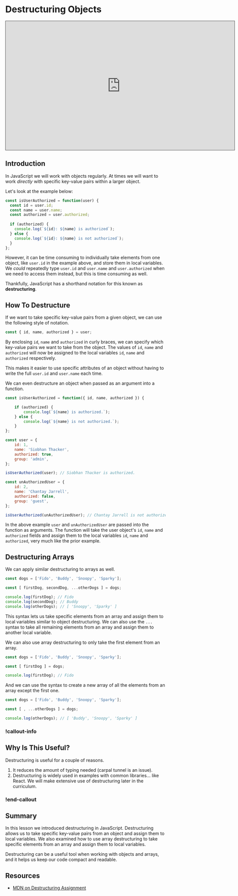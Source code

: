 # Destructuring Objects

<iframe src="https://adaacademy.hosted.panopto.com/Panopto/Pages/Embed.aspx?pid=451968fb-cee3-408a-b3c8-ade2000e6320&autoplay=false&offerviewer=true&showtitle=true&showbrand=false&captions=true&interactivity=all" height="405" width="720" style="border: 1px solid #464646;" allowfullscreen allow="autoplay"></iframe>

## Introduction

In JavaScript we will work with objects regularly. At times we will want to work _directly_ with specific key-value pairs within a larger object.  

Let's look at the example below:

```javascript
const isUserAuthorized = function(user) {
  const id = user.id;
  const name = user.name;
  const authorized = user.authorized;
  
  if (authorized) {
    console.log(`${id}: ${name} is authorized`);
  } else {
    console.log(`${id}: ${name} is not authorized`);
  }
};
```

However, it can be time consuming to individually take elements from one object, like `user.id` in the example above, and store them in local variables.  We _could_ repeatedly type `user.id` and `user.name` and `user.authorized` when we need to access them instead, but this is time consuming as well. 

Thankfully, JavaScript has a shorthand notation for this known as **destructuring**.

## How To Destructure

If we want to take specific key-value pairs from a given object, we can use the following style of notation.

```javascript
const { id, name, authorized } = user;
```

By enclosing  `id`, `name` and `authorized` in curly braces, we can specify which key-value pairs we want to take from the object.  The values of `id`, `name` and `authorized` will now be assigned to the local variables `id`, `name` and `authorized` respectively.

This makes it easier to use specific attributes of an object without having to write the full `user.id` and `user.name` each time.

We can even destructure an object when passed as an argument into a function.

```javascript
const isUserAuthorized = function({ id, name, authorized }) {

    if (authorized) {
        console.log(`${name} is authorized.`);
    } else {
        console.log(`${name} is not authorized.`);
    }    
};

const user = {
    id: 1,
    name: 'Siobhan Thacker',
    authorized: true,
    group: 'admin',
};

isUserAuthorized(user); // Siobhan Thacker is authorized.

const unAuthorizedUser = {
    id: 2,
    name: 'Chantay Jarrell',
    authorized: false,
    group: 'guest',
};

isUserAuthorized(unAuthorizedUser); // Chantay Jarrell is not authorized.
```

In the above example `user` and `unAuthorizedUser` are passed into the function as arguments. The function will take the user object's `id`, `name` and `authorized` fields and assign them to the local variables `id`, `name` and `authorized`, very much like the prior example.

## Destructuring Arrays

We can apply similar destructuring to arrays as well.

```javascript
const dogs = ['Fido', 'Buddy', 'Snoopy', 'Sparky'];

const [ firstDog, secondDog, ...otherDogs ] = dogs;

console.log(firstDog); // Fido
console.log(secondDog); // Buddy
console.log(otherDogs); // [ 'Snoopy', 'Sparky' ]
```

This syntax lets us take specific elements from an array and assign them to local variables similar to object destructuring.  We can also use the `...` syntax to take all remaining elements from an array and assign them to another local variable.

We can also use array destructuring to only take the first element from an array.

```javascript
const dogs = ['Fido', 'Buddy', 'Snoopy', 'Sparky'];

const [ firstDog ] = dogs;

console.log(firstDog); // Fido
```

And we can use the syntax to create a new array of all the elements from an array except the first one.

```javascript
const dogs = ['Fido', 'Buddy', 'Snoopy', 'Sparky'];

const [ , ...otherDogs ] = dogs;

console.log(otherDogs); // [ 'Buddy', 'Snoopy', 'Sparky' ]
```

<!-- available callout types: info, success, warning, danger, secondary, star  -->
### !callout-info

## Why Is This Useful?

Destructuring is useful for a couple of reasons.  

1.  It reduces the amount of typing needed (carpal tunnel is an issue).
1.  Destructuring is widely used in examples with common libraries... like React.  We will make extensive use of destructuring later in the curriculum.

### !end-callout

<!-- temporarily commented until we can complete this section
## Object Shorthand
-->

## Summary

In this lesson we introduced destructuring in JavaScript.  Destructuring allows us to take specific key-value pairs from an object and assign them to local variables.  We also examined how to use array destructuring to take specific elements from an array and assign them to local variables.

Destructuring can be a useful tool when working with objects and arrays, and it helps us keep our code compact and readable.

## Resources

- [MDN on Destructuring Assignment](https://developer.mozilla.org/en-US/docs/Web/JavaScript/Reference/Operators/Destructuring_assignment)
